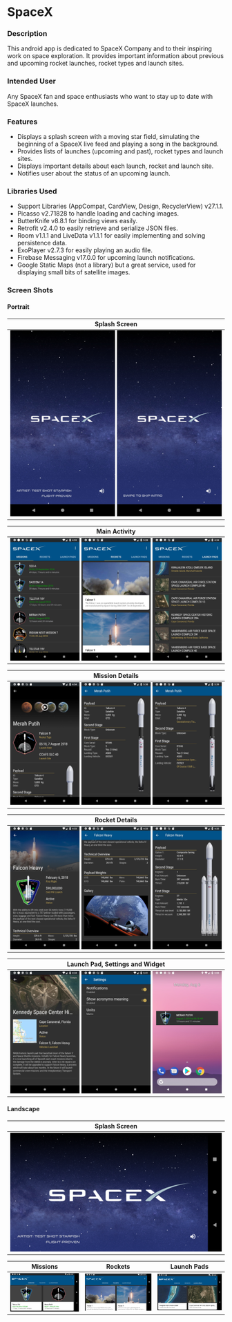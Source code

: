# SpaceX

### Description

This android app is dedicated to SpaceX Company and to their inspiring work on space exploration. It provides important information about previous and upcoming rocket launches, rocket types
and launch sites.

### Intended User

Any SpaceX fan and space enthusiasts who want to stay up to date with SpaceX launches.

### Features
- Displays a splash screen with a moving star field, simulating the beginning of a SpaceX
live feed and playing a song in the background.
- Provides lists of launches (upcoming and past), rocket types and launch sites.
- Displays important details about each launch, rocket and launch site.
- Notifies user about the status of an upcoming launch.

### Libraries Used
- Support Libraries (AppCompat, CardView, Design, RecyclerView) v27.1.1.
- Picasso v2.71828 to handle loading and caching images.
- ButterKnife v8.8.1 for binding views easily.
- Retrofit v2.4.0 to easily retrieve and serialize JSON files.
- Room v1.1.1 and LiveData v1.1.1 for easily implementing and solving persistence data.
- ExoPlayer v2.7.3 for easily playing an audio file.
- Firebase Messaging v17.0.0 for upcoming launch notifications.
- Google Static Maps (not a library) but a great service, used for displaying small bits of
satellite images.

### Screen Shots

#### Portrait
Splash Screen |
--- |
![Splash Screen](/screenshots/portrait_splash_screen.jpg) |

Main Activity |
--- |
![Main Activity](/screenshots/portrait_main_activity.jpg) |

Mission Details |
--- |
![Mission Details](/screenshots/portrait_mission.jpg) |

Rocket Details |
--- |
![Rocket Details](/screenshots/portrait_rocket.jpg) |

Launch Pad, Settings and Widget |
--- |
![Launch Pad](/screenshots/portrait_launchpad_settings_widget.jpg) |


#### Landscape 
Splash Screen |
--- |
![Splash Screen](/screenshots/landscape_splash_screen.png) |

Missions | Rockets | Launch Pads |
--- | --- | --- |
![Missions](/screenshots/landscape_missions.png) | ![Rockets](/screenshots/landscape_rockets.png) | ![Launch Pads](/screenshots/landscape_launchpads.png) |
